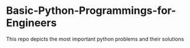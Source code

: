 # Basic-Python-Programmings-for-Engineers
This repo depicts the most important python problems and their solutions
